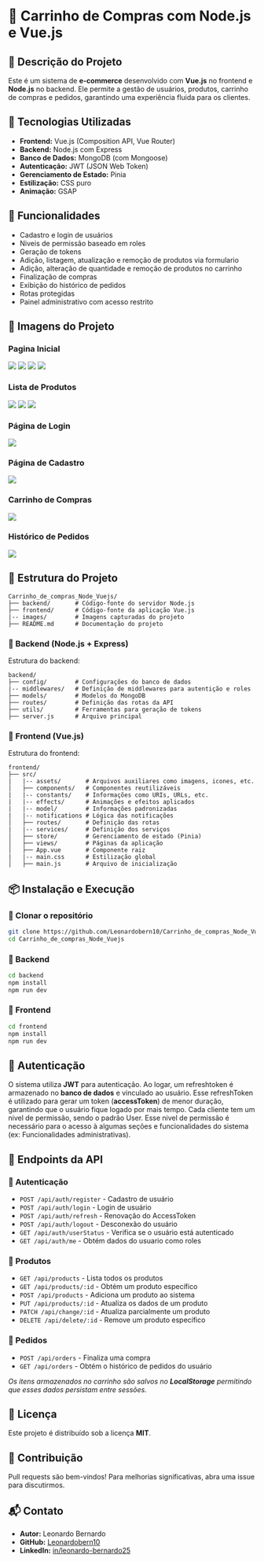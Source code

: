 # 🛒 Carrinho de Compras com Node.js e Vue.js

## 📌 Descrição do Projeto

Este é um sistema de **e-commerce** desenvolvido com **Vue.js** no frontend e **Node.js** no backend. Ele permite a gestão de usuários, produtos, carrinho de compras e pedidos, garantindo uma experiência fluida para os clientes.

## 🚀 Tecnologias Utilizadas

- **Frontend:** Vue.js (Composition API, Vue Router)
- **Backend:** Node.js com Express
- **Banco de Dados:** MongoDB (com Mongoose)
- **Autenticação:** JWT (JSON Web Token)
- **Gerenciamento de Estado:** Pinia
- **Estilização:** CSS puro
- **Animação:** GSAP

## 🎯 Funcionalidades

- Cadastro e login de usuários
- Niveis de permissão baseado em roles
- Geração de tokens
- Adição, listagem, atualização e remoção de produtos via formulario
- Adição, alteração de quantidade e remoção de produtos no carrinho
- Finalização de compras
- Exibição do histórico de pedidos
- Rotas protegidas
- Painel administrativo com acesso restrito

## 📸 Imagens do Projeto

### Pagina Inicial

![](./images/Captura%20de%20tela%202025-04-04%20224139.png)
![](./images/Captura%20de%20tela%202025-04-04%20224207.png)
![](./images/Captura%20de%20tela%202025-04-04%20224212.png)
![](./images/Captura%20de%20tela%202025-04-04%20224217.png)

### Lista de Produtos

![](./images/Captura%20de%20tela%202025-04-04%20224227.png)
![](./images/Captura%20de%20tela%202025-04-04%20224236.png)
![](./images/Captura%20de%20tela%202025-04-04%20224243.png)

### Página de Login

![](./images/Captura%20de%20tela%202025-04-04%20224253.png)

### Página de Cadastro

![](./images/Captura%20de%20tela%202025-04-04%20224301.png)

### Carrinho de Compras

![](./images/Captura%20de%20tela%202025-04-04%20224334.png)

### Histórico de Pedidos

![](./images/Captura%20de%20tela%202025-04-04%20224341.png)

## 📂 Estrutura do Projeto

```
Carrinho_de_compras_Node_Vuejs/
├── backend/       # Código-fonte do servidor Node.js
├── frontend/      # Código-fonte da aplicação Vue.js
|-- images/        # Imagens capturadas do projeto
├── README.md      # Documentação do projeto
```

### 📌 Backend (Node.js + Express)

Estrutura do backend:

```
backend/
├── config/        # Configurações do banco de dados
|-- middlewares/   # Definição de middlewares para autentição e roles
├── models/        # Modelos do MongoDB
├── routes/        # Definição das rotas da API
├── utils/         # Ferramentas para geração de tokens
├── server.js      # Arquivo principal
```

### 📌 Frontend (Vue.js)

Estrutura do frontend:

```
frontend/
├── src/
|   |-- assets/       # Arquivos auxiliares como imagens, icones, etc.
│   ├── components/   # Componentes reutilizáveis
|   |-- constants/    # Informações como URIs, URLs, etc.
|   |-- effects/      # Animações e efeitos aplicados
|   |-- model/        # Informações padronizadas
|   |-- notifications # Lógica das notificações
│   ├── routes/       # Definição das rotas
|   |-- services/     # Definição dos serviços
│   ├── store/        # Gerenciamento de estado (Pinia)
│   ├── views/        # Páginas da aplicação
│   ├── App.vue       # Componente raiz
|   |-- main.css      # Estilização global
│   ├── main.js       # Arquivo de inicialização
```

## 📦 Instalação e Execução

### 🔹 Clonar o repositório

```sh
git clone https://github.com/Leonardobern10/Carrinho_de_compras_Node_Vuejs.git
cd Carrinho_de_compras_Node_Vuejs
```

### 🔹 Backend

```sh
cd backend
npm install
npm run dev
```

### 🔹 Frontend

```sh
cd frontend
npm install
npm run dev
```

## 🔑 Autenticação

O sistema utiliza **JWT** para autenticação. Ao logar, um refreshtoken é armazenado no **banco de dados** e vinculado ao usuário. Esse refreshToken é utilizado para gerar um token (**accessToken**) de menor duração, garantindo que o usuário fique logado por mais tempo.
Cada cliente tem um nivel de permissão, sendo o padrão User. Esse nivel de permissão é necessário para o acesso à algumas seções e funcionalidades do sistema (ex: Funcionalidades administrativas).

## 📌 Endpoints da API

### 🔹 Autenticação

- `POST /api/auth/register` - Cadastro de usuário
- `POST /api/auth/login` - Login de usuário
- `POST /api/auth/refresh` - Renovação do AccessToken
- `POST /api/auth/logout` - Desconexão do usuário
- `GET /api/auth/userStatus` - Verifica se o usuário está autenticado
- `GET /api/auth/me` - Obtém dados do usuario como roles

### 🔹 Produtos

- `GET /api/products` - Lista todos os produtos
- `GET /api/products/:id` - Obtém um produto específico
- `POST /api/products` - Adiciona um produto ao sistema
- `PUT /api/products/:id` - Atualiza os dados de um produto
- `PATCH /api/change/:id` - Atualiza parcialmente um produto
- `DELETE /api/delete/:id` - Remove um produto específico

### 🔹 Pedidos

- `POST /api/orders` - Finaliza uma compra
- `GET /api/orders` - Obtém o histórico de pedidos do usuário

_Os itens armazenados no carrinho são salvos no **LocalStorage** permitindo que esses dados persistam entre sessões._

## 📜 Licença

Este projeto é distribuído sob a licença **MIT**.

## 🤝 Contribuição

Pull requests são bem-vindos! Para melhorias significativas, abra uma issue para discutirmos.

## 📬 Contato

- **Autor:** Leonardo Bernardo
- **GitHub:** [Leonardobern10](https://github.com/Leonardobern10)
- **LinkedIn:** [in/leonardo-bernardo25](https://www.linkedin.com/in/leonardo-bernardo25/)
